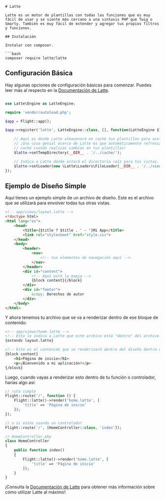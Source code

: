 ```es
# Latte

Latte es un motor de plantillas con todas las funciones que es muy fácil de usar y se siente más cercano a una sintaxis PHP que Twig o Smarty. También es muy fácil de extender y agregar tus propios filtros y funciones.

## Instalación

Instalar con composer.

```bash
composer require latte/latte
```

## Configuración Básica

Hay algunas opciones de configuración básicas para comenzar. Puedes leer más al respecto en la [Documentación de Latte](https://latte.nette.org/en/guide).

```php

use Latte\Engine as LatteEngine;

require 'vendor/autoload.php';

$app = Flight::app();

$app->register('latte', LatteEngine::class, [], function(LatteEngine $latte) use ($app) {

	// Aquí es donde Latte almacenará en caché tus plantillas para acelerar las cosas
	// ¡Una cosa genial acerca de Latte es que automáticamente refresca tu
	// caché cuando realizas cambios en tus plantillas!
	$latte->setTempDirectory(__DIR__ . '/../cache/');

	// Indica a Latte dónde estará el directorio raíz para tus vistas.
	$latte->setLoader(new \Latte\Loaders\FileLoader(__DIR__ . '/../views/'));
});
```

## Ejemplo de Diseño Simple

Aquí tienes un ejemplo simple de un archivo de diseño. Este es el archivo que se utilizará para envolver todas tus otras vistas.

```html
<!-- app/views/layout.latte -->
<!doctype html>
<html lang="es">
	<head>
		<title>{$title ? $title . ' - '}Mi App</title>
		<link rel="stylesheet" href="style.css">
	</head>
	<body>
		<header>
			<nav>
				<!-- tus elementos de navegación aquí -->
			</nav>
		</header>
		<div id="content">
			<!-- Aquí está la magia -->
			{block content}{/block}
		</div>
		<div id="footer">
			&copy; Derechos de autor
		</div>
	</body>
</html>
```

Y ahora tenemos tu archivo que se va a renderizar dentro de ese bloque de contenido:

```html
<!-- app/views/home.latte -->
<!-- Esto le indica a Latte que este archivo está "dentro" del archivo layout.latte -->
{extends layout.latte}

<!-- Este es el contenido que se renderizará dentro del diseño dentro del bloque de contenido -->
{block content}
	<h1>Página de inicio</h1>
	<p>¡Bienvenido a mi aplicación!</p>
{/block}
```

Luego, cuando vayas a renderizar esto dentro de tu función o controlador, harías algo así:

```php
// ruta simple
Flight::route('/', function () {
	Flight::latte()->render('home.latte', [
		'title' => 'Página de inicio'
	]);
});

// o si estás usando un controlador
Flight::route('/', [HomeController::class, 'index']);

// HomeController.php
class HomeController
{
	public function index()
	{
		Flight::latte()->render('home.latte', [
			'title' => 'Página de inicio'
		]);
	}
}
```

¡Consulta la [Documentación de Latte](https://latte.nette.org/en/guide) para obtener más información sobre cómo utilizar Latte al máximo! 
```